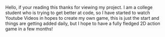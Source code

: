 Hello, if your reading this thanks for viewing my project. I am a college student who is trying to get better at code, so I have started to watch Youtube Videos
in hopes to create my own game, this is just the start and things are getting added daily, but I hope to have a fully fledged 2D action game in a few months!
